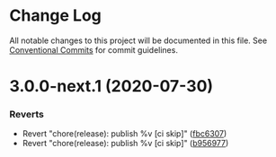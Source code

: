 # Change Log

All notable changes to this project will be documented in this file.
See [Conventional Commits](https://conventionalcommits.org) for commit guidelines.

# 3.0.0-next.1 (2020-07-30)


### Reverts

* Revert "chore(release): publish %v [ci skip]" ([fbc6307](https://github.com/rematch/rematch/commit/fbc6307eec881a9856d01217c2cb570f2d131ca0))
* Revert "chore(release): publish %v [ci skip]" ([b956977](https://github.com/rematch/rematch/commit/b956977dae586af8b70d9b8095bca69cbc17cc2b))

